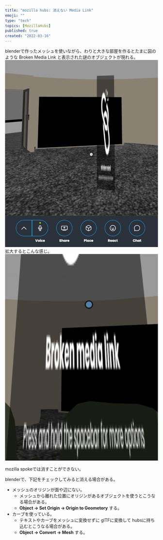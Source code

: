 ```yaml
---
title: "mozilla hubs: 消えない Media Link"
emoji: ""
type: "tech"
topics: [MozillaHubs]
published: true
created: "2022-03-16"
---
```


blenderで作ったメッシュを使いながら、わりと大きな部屋を作るとたまに図のような Broken Media Link と表示された謎のオブジェクトが現れる。
![](/images/mozillahubs-unremovable-media-link-001.png)
拡大するとこんな感じ。
![](/images/mozillahubs-unremovable-media-link-002.png)

mozilla spokeでは消すことができない。

blenderで、下記をチェックしてみると消える場合がある。

- メッシュのオリジンが面や辺にない。
  + メッシュから離れた位置にオリジンがあるオブジェクトを使うとこうなる場合がある。
  + **Object → Set Origin → Origin to Geometory** する。
- カーブを使っている。
  + テキストやカーブをメッシュに変換せずに glTFに変換して hubsに持ち込むとこうなる場合がある。
  + **Object → Convert → Mesh** する。
